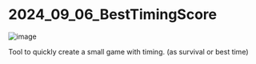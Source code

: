 # 2024_09_06_BestTimingScore
![image](https://github.com/user-attachments/assets/13610de8-947f-43c4-b294-eb0f9d6f062b)


Tool to quickly create a small game with timing. (as survival or best time)

